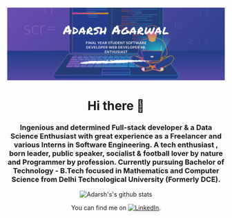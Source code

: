 [![Header](https://github.com/arderagarwal/arderagarwal/blob/main/images/Adarsh%20Agarwal.png)](https://adarshagarwal.tech/)
<div align="center">

# Hi there 👋
### Ingenious and determined Full-stack developer & a Data Science Enthusiast with great experience as a Freelancer and various Interns in Software Engineering. A tech enthusiast , born leader, public speaker, socialist & football lover by nature and Programmer by profession. Currently pursuing Bachelor of Technology - B.Tech focused in Mathematics and Computer Science from Delhi Technological University (Formerly DCE).

![Adarsh's's github stats](https://github-readme-stats.vercel.app/api?username=arderagarwal)

<!--
**arderagarwal/arderagarwal** is a ✨ _special_ ✨ repository because its `README.md` (this file) appears on your GitHub profile.

Here are some ideas to get you started:

- 🔭 I’m currently working on ...
- 🌱 I’m currently learning ...
- 👯 I’m looking to collaborate on ...
- 🤔 I’m looking for help with ...
- 💬 Ask me about ...
- 📫 How to reach me: ...
- 😄 Pronouns: ...
- ⚡ Fun fact: ...
-->
<!-- Actual text -->

You can find me on [![LinkedIn][1.2]][1].

<!-- Icons -->

[1.2]: https://raw.githubusercontent.com/MartinHeinz/MartinHeinz/master/linkedin-3-16.png (LinkedIn icon without padding)

<!-- Links to your social media accounts -->

[1]: https://www.linkedin.com/in/arderagarwal/
</div>
